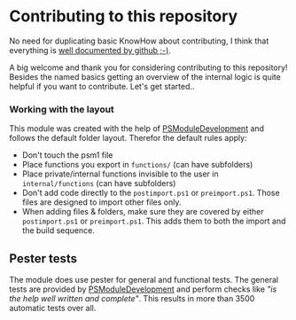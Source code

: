 # Contributing to this repository

No need for duplicating basic KnowHow about contributing, I think that everything is [well documented by github ;-)](https://github.com/github/docs/blob/main/CONTRIBUTING.md).

A big welcome and thank you for considering contributing to this repository! Besides the named basics getting an overview of the internal logic is quite helpful if you want to contribute. Let's get started..

### Working with the layout
This module was created with the help of [PSModuleDevelopment](https://github.com/PowershellFrameworkCollective/PSModuleDevelopment) and follows the default folder layout. Therefor the default rules apply:
- Don't touch the psm1 file
- Place functions you export in `functions/` (can have subfolders)
- Place private/internal functions invisible to the user in `internal/functions` (can have subfolders)
- Don't add code directly to the `postimport.ps1` or `preimport.ps1`.
  Those files are designed to import other files only.
- When adding files & folders, make sure they are covered by either `postimport.ps1` or `preimport.ps1`.
  This adds them to both the import and the build sequence.


## Pester tests
The module does use pester for general and functional tests. The general tests are provided by [PSModuleDevelopment](https://github.com/PowershellFrameworkCollective/PSModuleDevelopment) and perform checks like *"is the help well written and complete"*. This results in more than 3500 automatic tests over all.

